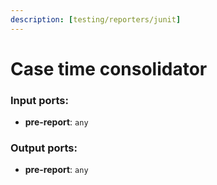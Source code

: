 ```yaml
---
description: [testing/reporters/junit]
---
```


# Case time consolidator

### Input ports:

* __pre-report__: ` any `

### Output ports:

* __pre-report__: ` any `

